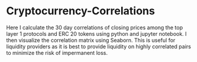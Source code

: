 # Cryptocurrency-Correlations
Here I calculate the 30 day correlations of closing prices among the top layer 1 protocols and ERC 20 tokens using python and jupyter notebook. I then visualize the correlation matrix using Seaborn. This is useful for liquidity providers as it is best to provide liquidity on highly correlated pairs to minimize the risk of impermanent loss. 
